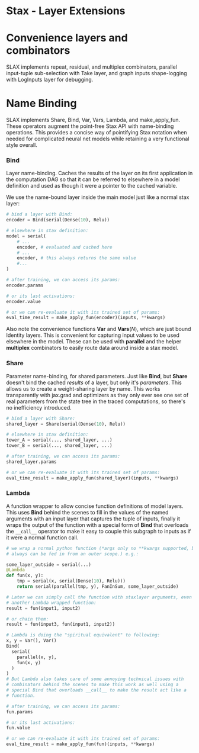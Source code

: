 # Stax - Layer Extensions

# Convenience layers and combinators

SLAX implements repeat, residual, and multiplex combinators, parallel
input-tuple sub-selection with Take layer, and graph inputs shape-logging with
LogInputs layer for debugging.

# Name Binding

SLAX implements Share, Bind, Var, Vars, Lambda, and make_apply_fun.
These operators augment the point-free Stax API with name-binding operations.
This provides a concise way of pointifying Stax notation when needed for
complicated neural net models while retaining a very functional style overall.

### Bind

Layer name-binding. Caches the results of the layer on its first application
in the computation DAG so that it can be referred to elsewhere in a model
definition and used as though it were a pointer to the cached variable.

We use the name-bound layer inside the main model just like a normal stax layer:

```python
# bind a layer with Bind:
encoder = Bind(serial(Dense(10), Relu))

# elsewhere in stax definition:
model = serial(
    # ...
    encoder, # evaluated and cached here
    # ...
    encoder, # this always returns the same value
    #...
)

# after training, we can access its params:
encoder.params

# or its last activations:
encoder.value

# or we can re-evaluate it with its trained set of params:
eval_time_result = make_apply_fun(encoder)(inputs, **kwargs)
```

Also note the convenience functions __Var__ and __Vars__(_N_), which are just
bound Identity layers. This is convenient for capturing input values to be used
elsewhere in the model. These can be used with __parallel__ and the helper
__multiplex__ combinators to easily route data around inside a stax model.

### Share

Parameter name-binding, for shared parameters. Just like __Bind__, but __Share__
doesn't bind the cached _results_ of a layer, but only it's _parameters_. This
allows us to create a weight-sharing layer by name. This works transparently
with jax.grad and optimizers as they only ever see one set of real parameters
from the state tree in the traced computations, so there's no inefficiency
introduced.

```python
# bind a layer with Share:
shared_layer = Share(serial(Dense(10), Relu))

# elsewhere in stax definition:
tower_A = serial(..., shared_layer, ...)
tower_B = serial(..., shared_layer, ...)

# after training, we can access its params:
shared_layer.params

# or we can re-evaluate it with its trained set of params:
eval_time_result = make_apply_fun(shared_layer)(inputs, **kwargs)
```

### Lambda

A function wrapper to allow concise function definitions of model layers.
This uses __Bind__ behind the scenes to fill in the values of the named
arguments with an input layer that captures the tuple of inputs, finally it
wraps the output of the function with a special form of __Bind__ that overloads
the `__call__` operator to make it easy to couple this subgraph to inputs as if
it were a normal function call.

```python
# we wrap a normal python function (*args only no **kwargs supported, but they
# always can be fed in from an outer scope.) e.g.:

some_layer_outside = serial(...)
@Lambda
def fun(x, y):
    tmp = serial(x, serial(Dense(10), Relu)))
    return serial(parallel(tmp, y), FanInSum, some_layer_outside)

# Later we can simply call the function with staxlayer arguments, even within
# another Lambda wrapped function:
result = fun(input1, input2)

# or chain them:
result = fun(input3, fun(input1, input2))

# Lambda is doing the "spiritual equivalent" to following:
x, y = Var(), Var()
Bind(
  serial(
    parallel(x, y),
    fun(x, y)
  )
)
# But Lambda also takes care of some annoying technical issues with
# combinators behind the scenes to make this work as well using a
# special Bind that overloads __call__ to make the result act like a
# function.

# after training, we can access its params:
fun.params

# or its last activations:
fun.value

# or we can re-evaluate it with its trained set of params:
eval_time_result = make_apply_fun(fun)(inputs, **kwargs)

```
